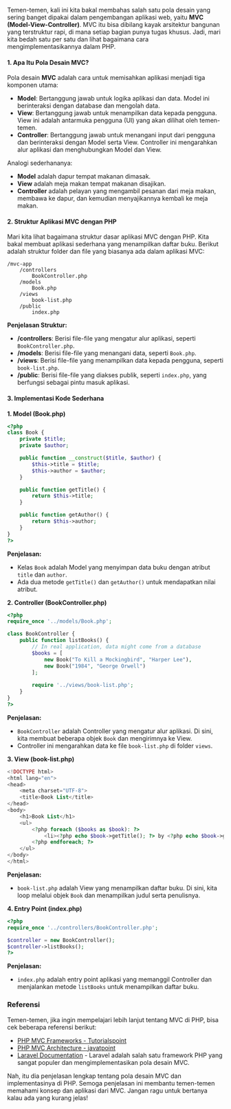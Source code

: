 
Temen-temen, kali ini kita bakal membahas salah satu pola desain yang sering banget dipakai dalam pengembangan aplikasi web, yaitu **MVC (Model-View-Controller)**. MVC itu bisa dibilang kayak arsitektur bangunan yang terstruktur rapi, di mana setiap bagian punya tugas khusus. Jadi, mari kita bedah satu per satu dan lihat bagaimana cara mengimplementasikannya dalam PHP.

#### 1. Apa Itu Pola Desain MVC?

Pola desain **MVC** adalah cara untuk memisahkan aplikasi menjadi tiga komponen utama:

- **Model**: Bertanggung jawab untuk logika aplikasi dan data. Model ini berinteraksi dengan database dan mengolah data.
- **View**: Bertanggung jawab untuk menampilkan data kepada pengguna. View ini adalah antarmuka pengguna (UI) yang akan dilihat oleh temen-temen.
- **Controller**: Bertanggung jawab untuk menangani input dari pengguna dan berinteraksi dengan Model serta View. Controller ini mengarahkan alur aplikasi dan menghubungkan Model dan View.

Analogi sederhananya: 
- **Model** adalah dapur tempat makanan dimasak.
- **View** adalah meja makan tempat makanan disajikan.
- **Controller** adalah pelayan yang mengambil pesanan dari meja makan, membawa ke dapur, dan kemudian menyajikannya kembali ke meja makan.

#### 2. Struktur Aplikasi MVC dengan PHP

Mari kita lihat bagaimana struktur dasar aplikasi MVC dengan PHP. Kita bakal membuat aplikasi sederhana yang menampilkan daftar buku. Berikut adalah struktur folder dan file yang biasanya ada dalam aplikasi MVC:

```
/mvc-app
    /controllers
        BookController.php
    /models
        Book.php
    /views
        book-list.php
    /public
        index.php
```

**Penjelasan Struktur:**
- **/controllers**: Berisi file-file yang mengatur alur aplikasi, seperti `BookController.php`.
- **/models**: Berisi file-file yang menangani data, seperti `Book.php`.
- **/views**: Berisi file-file yang menampilkan data kepada pengguna, seperti `book-list.php`.
- **/public**: Berisi file-file yang diakses publik, seperti `index.php`, yang berfungsi sebagai pintu masuk aplikasi.

#### 3. Implementasi Kode Sederhana

**1. Model (Book.php)**

```php
<?php
class Book {
    private $title;
    private $author;

    public function __construct($title, $author) {
        $this->title = $title;
        $this->author = $author;
    }

    public function getTitle() {
        return $this->title;
    }

    public function getAuthor() {
        return $this->author;
    }
}
?>
```

**Penjelasan:**
- Kelas `Book` adalah Model yang menyimpan data buku dengan atribut `title` dan `author`.
- Ada dua metode `getTitle()` dan `getAuthor()` untuk mendapatkan nilai atribut.

**2. Controller (BookController.php)**

```php
<?php
require_once '../models/Book.php';

class BookController {
    public function listBooks() {
        // In real application, data might come from a database
        $books = [
            new Book("To Kill a Mockingbird", "Harper Lee"),
            new Book("1984", "George Orwell")
        ];
        
        require '../views/book-list.php';
    }
}
?>
```

**Penjelasan:**
- `BookController` adalah Controller yang mengatur alur aplikasi. Di sini, kita membuat beberapa objek `Book` dan mengirimnya ke View.
- Controller ini mengarahkan data ke file `book-list.php` di folder `views`.

**3. View (book-list.php)**

```php
<!DOCTYPE html>
<html lang="en">
<head>
    <meta charset="UTF-8">
    <title>Book List</title>
</head>
<body>
    <h1>Book List</h1>
    <ul>
        <?php foreach ($books as $book): ?>
            <li><?php echo $book->getTitle(); ?> by <?php echo $book->getAuthor(); ?></li>
        <?php endforeach; ?>
    </ul>
</body>
</html>
```

**Penjelasan:**
- `book-list.php` adalah View yang menampilkan daftar buku. Di sini, kita loop melalui objek `Book` dan menampilkan judul serta penulisnya.

**4. Entry Point (index.php)**

```php
<?php
require_once '../controllers/BookController.php';

$controller = new BookController();
$controller->listBooks();
?>
```

**Penjelasan:**
- `index.php` adalah entry point aplikasi yang memanggil Controller dan menjalankan metode `listBooks` untuk menampilkan daftar buku.

### Referensi

Temen-temen, jika ingin mempelajari lebih lanjut tentang MVC di PHP, bisa cek beberapa referensi berikut:

- [PHP MVC Frameworks - Tutorialspoint](https://www.tutorialspoint.com/php/php_mvc_framework.htm)
- [PHP MVC Architecture - javatpoint](https://www.javatpoint.com/php-mvc-architecture)
- [Laravel Documentation](https://laravel.com/docs) - Laravel adalah salah satu framework PHP yang sangat populer dan mengimplementasikan pola desain MVC.

Nah, itu dia penjelasan lengkap tentang pola desain MVC dan implementasinya di PHP. Semoga penjelasan ini membantu temen-temen memahami konsep dan aplikasi dari MVC. Jangan ragu untuk bertanya kalau ada yang kurang jelas!
